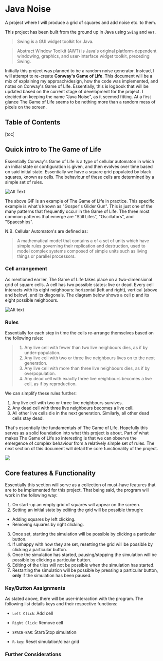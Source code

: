 # Java Noise

A project where I will produce a grid of squares and add noise etc. to them. 

This project has been built from the ground up in Java using `Swing` and `AWT`. 

> Swing is a GUI widget toolkit for Java.

> Abstract Window Toolkit (AWT) is Java's original platform-dependent  windowing, graphics, and user-interface widget toolkit, preceding Swing.

Initially this project was planned to be a random noise generator. Instead, I will attempt to re-create **Conway's Game of Life**.  This document will be a mix of explaining my approach/design, how the code was implemented, and notes on Conway's Game of Life. Essentially, this is logbook that will be updated based on the current stage of development for the project. I decided on keeping the name "Java Noise", as it seemed fitting. At a first glance The Game of Life seems to be nothing more than a random mess of pixels on the screen. 



## Table of Contents

[toc]

## Quick intro to The Game of Life

Essentially Conway's Game of Life is a type of cellular automaton in which an initial state or configuration is given, and then evolves over time based on said initial state. Essentially we have a square grid populated by black squares, known as cells. The behaviour of these cells are determined by a simple set of rules.

![Alt Text](https://upload.wikimedia.org/wikipedia/commons/e/e5/Gospers_glider_gun.gif)

The above GIF is an example of The Game of Life in practice. This specific example is what's known as "Gosper's Glider Gun". This is just one of the many patterns that frequently occur in the Game of Life. The three most common patterns that emerge are "Still Lifes", "Oscillators", and "Spaceships".

N.B. Cellular Automaton's are defined as: 

> A mathematical model that contains a of a set of units which have simple rules governing their replication and destruction,  used to model complex systems composed of simple units such as living  things or parallel processors.

### Cell arrangement

As mentioned earlier, The Game of Life takes place on a two-dimensional grid of square cells. A cell has two possible states: live or dead. Every cell interacts with its eight neighbours: horizontal (left and right), vertical (above and below), and its diagonals. The diagram below shows a cell $p$ and its eight possible neighbours.

![Alt text](https://www.researchgate.net/publication/351086124/figure/fig1/AS:1016163270135809@1619283611284/The-two-studied-adjacency-relations-on-the-square-grid-The-four-points-marked.png)



### Rules

Essentially for each step in time the cells re-arrange themselves based on the following rules:

> 1. Any live cell with fewer than two live neighbours dies, as if by under-population.
> 2. Any live cell with two or three live neighbours lives on to the next generation.
> 3. Any live cell with more than three live neighbours dies, as if by overpopulation.
> 4. Any dead cell with exactly three live neighbours becomes a live cell, as if by reproduction.



We can simplify these rules further:

1. Any live cell with two or three live neighbours survives.
2. Any dead cell with three live neighbours becomes a live cell.
3. All other live cells die in the next generation. Similarly, all other dead cells stay dead.



That's essentially the fundamentals of The Game of Life. Hopefully this serves as a solid foundation into what this project is about. Part of what makes The Game of Life so interesting is that we can observe the emergence of complex behaviour from a  relatively simple set of rules. The next section of this document will detail the core functionality of the project.

![](https://cdn-images-1.medium.com/proxy/1*lI0IaLqlpXjh96Z-_RX9Dw.gif)



## Core features & Functionality

Essentially this section will serve as a collection of must-have features that are to be implemented for this project. That being said, the program will work in the following way:

1.  On start-up an empty grid of squares will appear on the screen.
2.  Setting an initial state by editing the grid will be possible through:
   * Adding squares by left clicking.
   * Removing squares by right clicking.
3.  Once set, starting the simulation will be possible by clicking a particular button.
4.  If unhappy with how they are set, resetting the grid will be possible by clicking a particular button.
5.  Once the simulation has started, pausing/stopping the simulation will be possible by clicking a particular button.
6.  Editing of the tiles will not be possible when the simulation has started.
7.  Restarting the simulation will be possible by pressing a particular button, **only** if the simulation has been paused.



### Key/Button Assignments

As stated above, there will be user-interaction with the program. The following list details keys and their respective functions:

* `Left Click`: Add cell

* `Right Click`: Remove cell

* `SPACE-BAR`: Start/Stop simulation

* `R-key`: Reset simulation/clear grid 

  

### Further Considerations